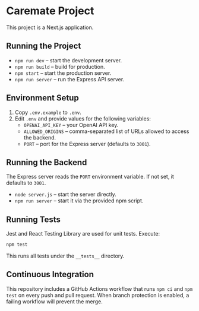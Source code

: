 # Caremate Project

This project is a Next.js application.

## Running the Project

- `npm run dev` – start the development server.
- `npm run build` – build for production.
- `npm start` – start the production server.
- `npm run server` – run the Express API server.

## Environment Setup

1. Copy `.env.example` to `.env`.
2. Edit `.env` and provide values for the following variables:
   - `OPENAI_API_KEY` – your OpenAI API key.
   - `ALLOWED_ORIGINS` – comma-separated list of URLs allowed to access the backend.
   - `PORT` – port for the Express server (defaults to `3001`).

## Running the Backend

The Express server reads the `PORT` environment variable. If not set, it
defaults to `3001`.

- `node server.js` – start the server directly.
- `npm run server` – start it via the provided npm script.

## Running Tests

Jest and React Testing Library are used for unit tests. Execute:

```bash
npm test
```

This runs all tests under the `__tests__` directory.

## Continuous Integration

This repository includes a GitHub Actions workflow that runs `npm ci` and `npm test` on every push and pull request. When branch protection is enabled, a failing workflow will prevent the merge.
